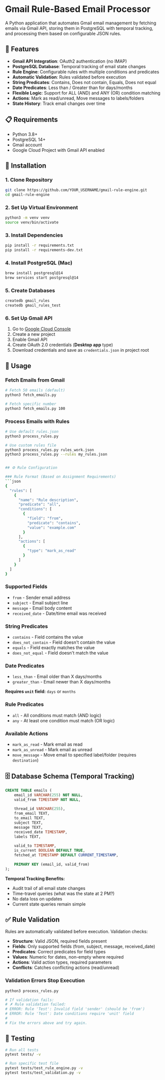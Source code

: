 # Gmail Rule-Based Email Processor

A Python application that automates Gmail email management by fetching emails via Gmail API, storing them in PostgreSQL with temporal tracking, and processing them based on configurable JSON rules.

## 🎯 Features

- **Gmail API Integration**: OAuth2 authentication (no IMAP)
- **PostgreSQL Database**: Temporal tracking of email state changes
- **Rule Engine**: Configurable rules with multiple conditions and predicates
- **Automatic Validation**: Rules validated before execution
- **String Predicates**: Contains, Does not contain, Equals, Does not equal
- **Date Predicates**: Less than / Greater than for days/months
- **Flexible Logic**: Support for ALL (AND) and ANY (OR) condition matching
- **Actions**: Mark as read/unread, Move messages to labels/folders
- **State History**: Track email changes over time

## 📋 Requirements

- Python 3.8+
- PostgreSQL 14+
- Gmail account
- Google Cloud Project with Gmail API enabled

## 🚀 Installation

### 1. Clone Repository
```bash
git clone https://github.com/YOUR_USERNAME/gmail-rule-engine.git
cd gmail-rule-engine
```

### 2. Set Up Virtual Environment
```bash
python3 -m venv venv
source venv/bin/activate
```

### 3. Install Dependencies
```bash
pip install -r requirements.txt
pip install -r requirements-dev.txt
```

### 4. Install PostgreSQL (Mac)
```bash
brew install postgresql@14
brew services start postgresql@14
```

### 5. Create Databases
```bash
createdb gmail_rules
createdb gmail_rules_test
```

### 6. Set Up Gmail API

1. Go to [Google Cloud Console](https://console.cloud.google.com/)
2. Create a new project
3. Enable Gmail API
4. Create OAuth 2.0 credentials (**Desktop app** type)
5. Download credentials and save as `credentials.json` in project root

## 📖 Usage

### Fetch Emails from Gmail
```bash
# Fetch 50 emails (default)
python3 fetch_emails.py

# Fetch specific number
python3 fetch_emails.py 100
```

### Process Emails with Rules
```bash
# Use default rules.json
python3 process_rules.py

# Use custom rules file
python3 process_rules.py rules_work.json
python3 process_rules.py --rules my_rules.json


## ⚙️ Rule Configuration

### Rule Format (Based on Assignment Requirements)
```json
{
  "rules": [
    {
      "name": "Rule description",
      "predicate": "all",
      "conditions": [
        {
          "field": "from",
          "predicate": "contains",
          "value": "example.com"
        }
      ],
      "actions": [
        {
          "type": "mark_as_read"
        }
      ]
    }
  ]
}
```

### Supported Fields

- `from` - Sender email address
- `subject` - Email subject line
- `message` - Email body content
- `received_date` - Date/time email was received

### String Predicates

- `contains` - Field contains the value
- `does_not_contain` - Field doesn't contain the value
- `equals` - Field exactly matches the value
- `does_not_equal` - Field doesn't match the value

### Date Predicates

- `less_than` - Email older than X days/months
- `greater_than` - Email newer than X days/months

**Requires `unit` field:** `days` or `months`

### Rule Predicates

- `all` - All conditions must match (AND logic)
- `any` - At least one condition must match (OR logic)

### Available Actions

- `mark_as_read` - Mark email as read
- `mark_as_unread` - Mark email as unread
- `move_message` - Move email to specified label/folder (requires `destination`)

## 🗄️ Database Schema (Temporal Tracking)
```sql
CREATE TABLE emails (
    email_id VARCHAR(255) NOT NULL,
    valid_from TIMESTAMP NOT NULL,
    
    thread_id VARCHAR(255),
    from_email TEXT,
    to_email TEXT,
    subject TEXT,
    message TEXT,
    received_date TIMESTAMP,
    labels TEXT,
    
    valid_to TIMESTAMP,
    is_current BOOLEAN DEFAULT TRUE,
    fetched_at TIMESTAMP DEFAULT CURRENT_TIMESTAMP,
    
    PRIMARY KEY (email_id, valid_from)
);
```

**Temporal Tracking Benefits:**
- Audit trail of all email state changes
- Time-travel queries (what was the state at 2 PM?)
- No data loss on updates
- Current state queries remain simple

## ✅ Rule Validation

Rules are automatically validated before execution. Validation checks:

- **Structure**: Valid JSON, required fields present
- **Fields**: Only supported fields (from, subject, message, received_date)
- **Predicates**: Correct predicates for field types
- **Values**: Numeric for dates, non-empty where required
- **Actions**: Valid action types, required parameters
- **Conflicts**: Catches conflicting actions (read/unread)

### Validation Errors Stop Execution
```bash
python3 process_rules.py

# If validation fails:
# ✗ Rule validation failed:
# ERROR: Rule 'Test': Invalid field 'sender' (should be 'from')
# ERROR: Rule 'Test': Date conditions require 'unit' field
# 
# Fix the errors above and try again.
```

## 🧪 Testing
```bash
# Run all tests
pytest tests/ -v

# Run specific test file
pytest tests/test_rule_engine.py -v
pytest tests/test_validation.py -v
```